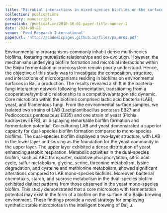 ```yaml
---
title: "Microbial interactions in mixed-species biofilms on the surfaces of Baijiu brewing environments"
collection: publications
category: manuscripts
permalink: /publication/2010-10-01-paper-title-number-2
date: 2024-09-01
venue: 'Food Research International'
paperurl: 'http://academicpages.github.io/files/paper02.pdf'
---
```

Environmental microorganisms commonly inhabit dense multispecies biofilms, fostering mutualistic relationships and co-evolution. However, the mechanisms underlying biofilm formation and microbial interactions within the Baijiu fermentation microecosystem remain poorly understood. Hence, the objective of this study was to investigate the composition, structure, and interactions of microorganisms residing in biofilms on environmental surfaces in Baijiu production. The results revealed a shift in the bacteria-fungi interaction network following fermentation, transitioning from a cooperative/symbiotic relationship to a competitive/antagonistic dynamic. Core microbiota within the biofilms comprised lactic acid bacteria (LAB), yeast, and filamentous fungi. From the environmental surface samples, we isolated two strains of LAB (Lactiplantibacillus pentosus EB27 and Pediococcus pentosaceus EB35) and one strain of yeast (Pichia kudriavzevii EF8), all displaying remarkable biofilm formation and fermentation potential. Co-culturing LAB and yeast demonstrated a superior capacity for dual-species biofilm formation compared to mono-species biofilms. The dual-species biofilm displayed a two-layer structure, with LAB in the lower layer and serving as the foundation for the yeast community in the upper layer. The upper layer exhibited a dense distribution of yeast, enhancing aerobic respiration. Metabolic activities in the dual-species biofilm, such as ABC transporter, oxidative phosphorylation, citric acid cycle, sulfur metabolism, glycine, serine, threonine metabolism, lysine degradation, and cysteine and methionine metabolism, showed significant alterations compared to LAB mono-species biofilms. Moreover, bacterial chemotaxis, starch, and sucrose metabolism in the dual-species biofilm exhibited distinct patterns from those observed in the yeast mono-species biofilm. This study demonstrated that a core microbiota with fermentation potential may exist in the form of a biofilm on the surface of a Baijiu brewing environment. These findings provide a novel strategy for employing synthetic stable microbiotas in the intelligent brewing of Baijiu.
